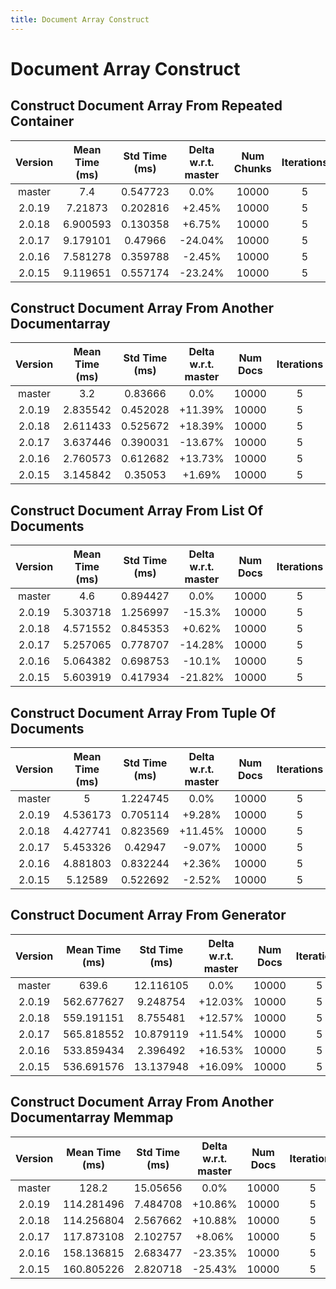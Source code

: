 ```yaml
---
title: Document Array Construct
---
```

# Document Array Construct

## Construct Document Array From Repeated Container

| Version | Mean Time (ms) | Std Time (ms) | Delta w.r.t. master | Num Chunks | Iterations |
| :---: | :---: | :---: | :---: | :---: | :---: |
| master | 7.4 | 0.547723 | 0.0% | 10000 | 5 |
| 2.0.19 | 7.21873 | 0.202816 | +2.45% | 10000 | 5 |
| 2.0.18 | 6.900593 | 0.130358 | +6.75% | 10000 | 5 |
| 2.0.17 | 9.179101 | 0.47966 | -24.04% | 10000 | 5 |
| 2.0.16 | 7.581278 | 0.359788 | -2.45% | 10000 | 5 |
| 2.0.15 | 9.119651 | 0.557174 | -23.24% | 10000 | 5 |
## Construct Document Array From Another Documentarray

| Version | Mean Time (ms) | Std Time (ms) | Delta w.r.t. master | Num Docs | Iterations |
| :---: | :---: | :---: | :---: | :---: | :---: |
| master | 3.2 | 0.83666 | 0.0% | 10000 | 5 |
| 2.0.19 | 2.835542 | 0.452028 | +11.39% | 10000 | 5 |
| 2.0.18 | 2.611433 | 0.525672 | +18.39% | 10000 | 5 |
| 2.0.17 | 3.637446 | 0.390031 | -13.67% | 10000 | 5 |
| 2.0.16 | 2.760573 | 0.612682 | +13.73% | 10000 | 5 |
| 2.0.15 | 3.145842 | 0.35053 | +1.69% | 10000 | 5 |
## Construct Document Array From List Of Documents

| Version | Mean Time (ms) | Std Time (ms) | Delta w.r.t. master | Num Docs | Iterations |
| :---: | :---: | :---: | :---: | :---: | :---: |
| master | 4.6 | 0.894427 | 0.0% | 10000 | 5 |
| 2.0.19 | 5.303718 | 1.256997 | -15.3% | 10000 | 5 |
| 2.0.18 | 4.571552 | 0.845353 | +0.62% | 10000 | 5 |
| 2.0.17 | 5.257065 | 0.778707 | -14.28% | 10000 | 5 |
| 2.0.16 | 5.064382 | 0.698753 | -10.1% | 10000 | 5 |
| 2.0.15 | 5.603919 | 0.417934 | -21.82% | 10000 | 5 |
## Construct Document Array From Tuple Of Documents

| Version | Mean Time (ms) | Std Time (ms) | Delta w.r.t. master | Num Docs | Iterations |
| :---: | :---: | :---: | :---: | :---: | :---: |
| master | 5 | 1.224745 | 0.0% | 10000 | 5 |
| 2.0.19 | 4.536173 | 0.705114 | +9.28% | 10000 | 5 |
| 2.0.18 | 4.427741 | 0.823569 | +11.45% | 10000 | 5 |
| 2.0.17 | 5.453326 | 0.42947 | -9.07% | 10000 | 5 |
| 2.0.16 | 4.881803 | 0.832244 | +2.36% | 10000 | 5 |
| 2.0.15 | 5.12589 | 0.522692 | -2.52% | 10000 | 5 |
## Construct Document Array From Generator

| Version | Mean Time (ms) | Std Time (ms) | Delta w.r.t. master | Num Docs | Iterations |
| :---: | :---: | :---: | :---: | :---: | :---: |
| master | 639.6 | 12.116105 | 0.0% | 10000 | 5 |
| 2.0.19 | 562.677627 | 9.248754 | +12.03% | 10000 | 5 |
| 2.0.18 | 559.191151 | 8.755481 | +12.57% | 10000 | 5 |
| 2.0.17 | 565.818552 | 10.879119 | +11.54% | 10000 | 5 |
| 2.0.16 | 533.859434 | 2.396492 | +16.53% | 10000 | 5 |
| 2.0.15 | 536.691576 | 13.137948 | +16.09% | 10000 | 5 |
## Construct Document Array From Another Documentarray Memmap

| Version | Mean Time (ms) | Std Time (ms) | Delta w.r.t. master | Num Docs | Iterations |
| :---: | :---: | :---: | :---: | :---: | :---: |
| master | 128.2 | 15.05656 | 0.0% | 10000 | 5 |
| 2.0.19 | 114.281496 | 7.484708 | +10.86% | 10000 | 5 |
| 2.0.18 | 114.256804 | 2.567662 | +10.88% | 10000 | 5 |
| 2.0.17 | 117.873108 | 2.102757 | +8.06% | 10000 | 5 |
| 2.0.16 | 158.136815 | 2.683477 | -23.35% | 10000 | 5 |
| 2.0.15 | 160.805226 | 2.820718 | -25.43% | 10000 | 5 |
